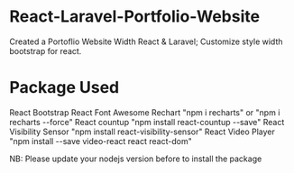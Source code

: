 # React-Laravel-Portfolio-Website
Created a Portoflio Website Width React & Laravel; Customize style width bootstrap for react.
# Package Used
React Bootstrap
React Font Awesome 
Rechart "npm i recharts" or "npm i recharts --force"
React countup "npm install react-countup --save"
React Visibility Sensor "npm install react-visibility-sensor"
React Video Player "npm install --save video-react react react-dom"

NB: Please update your nodejs version before to install the package
